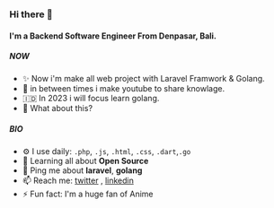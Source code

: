 ### Hi there 👋

#### I'm a Backend Software Engineer From Denpasar, Bali.

##### NOW

- ✨ Now i'm make all web project with Laravel Framwork & Golang.
- 🤖 in between times i make youtube to share knowlage.
- 🇮🇩 In 2023 i will focus learn golang.
- 🍑 What about this?

##### BIO

- ⚙️ I use daily: `.php`, `.js`, `.html`, `.css`, `.dart`,`.go`
- 🌱 Learning all about **Open Source**
- 💬 Ping me about **laravel**, **golang**
- 📫 Reach me: [twitter](https://twitter.com/yaza91446384) , [linkedin](https://id.linkedin.com/in/putuyaza)
- ⚡️ Fun fact: I'm a huge fan of Anime
